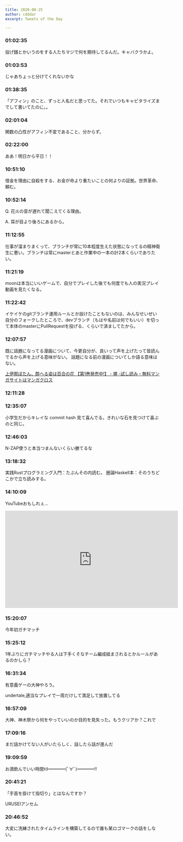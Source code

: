 ```yaml
---
title: 2020-08-25
author: cdddar
excerpt: Tweets of the Day

---
```


### 01:02:35

投げ銭とかいうのをする人たちマジで何を期待してるんだ。キャバクラかよ。

### 01:03:53

<blockquote class="twitter-tweet"><p lang="ja" dir="ltr"></p><a href="https://twitter.com/tanakh/status/1297898553725992960?ref_src=twsrc%5Etfw"></a></blockquote><script async src="https://platform.twitter.com/widgets.js" charset="utf-8"></script>

じゃあちょっと分けてくれないかな

### 01:38:35

「アフィン」のこと、ずっと人名だと思ってた。それでいつもキャピタライズまでして書いてたのに。。

### 02:01:04

関数の凸性がアフィン不変であること、分からず。

### 02:22:00

ああ！明日から平日！！

### 10:51:10

借金を理由に自殺をする、お金が命より重たいことの何よりの証拠。世界革命、頼む。

### 10:52:14

Q. 花火の音が遅れて聞こえてくる理由。

A. 耳が目より後ろにあるから。

### 11:12:55

仕事が溜まりまくって、ブランチが常に10本程度生えた状態になってるの精神衛生に悪い。ブランチは常にmasterとあと作業中の一本の計2本くらいでありたい。

### 11:21:19

moonは本当にいいゲームで、自分でプレイした後でも何度でも人の実況プレイ動画を見たくなる。
<script type="application/javascript" src="https://embed.nicovideo.jp/watch/sm26633876/script?w=640&h=360"></script>

### 11:22:42

イケイケのgitブランチ運用ルールとか設けたこともないのは、みんなせいぜい自分のフォークしたところで、devブランチ（もはや名前は何でもいい）を切って本体のmasterにPullRequestを投げる、くらいで済ましてたから。

### 12:07:57

既に話題になってる漫画について、今更自分が、良いって声を上げたって皆読んでるから声を上げる意味がない。
話題になる前の漫画についてしか語る意味はない。

[上伊那ぼたん、酔へる姿は百合の花 【第1巻発売中!】 - 塀 -試し読み・無料マンガサイトはマンガクロス](https://mangacross.jp/comics/kamiinabotan/18)

### 12:11:28

<blockquote class="twitter-tweet"><p lang="ja" dir="ltr"></p><a href="https://twitter.com/poppuqn/status/1297857691662991361?ref_src=twsrc%5Etfw"></a></blockquote><script async src="https://platform.twitter.com/widgets.js" charset="utf-8"></script>

### 12:35:07

小学生だからキレイな commit hash 見て喜んでる。きれいな石を見つけて喜ぶのと同じ。

### 12:46:03

N-ZAP使うと本当つまんないくらい勝てるな

### 13:18:32

実践Rustプログラミング入門：たぶんその内読む。
圏論Haskell本：そのうちどこかで立ち読みする。

### 14:10:09

YouTubeおもしれぇ…
<iframe width="560" height="315" src="https://www.youtube.com/embed/YrFkKKAz3T4" frameborder="0" allow="accelerometer; autoplay; encrypted-media; gyroscope; picture-in-picture" allowfullscreen></iframe>

### 15:20:07

今年初ガチマッチ

### 15:25:12

1年ぶりにガチマッチやる人は下手くそなチーム編成組まされるとかルールがあるのかしら？

### 16:31:34

有意義ゲーの大神やろう。

undertale,適当なプレイで一周だけして満足して放置してる

### 16:57:09

大神、神木祭から何をやっていいのか目的を見失った。もうクリアか？これで

### 17:09:16

まだ話かけてない人がいたらしく、話したら話が進んだ

### 19:09:59

お酒飲んでいい時間ｷﾀ━━━━(ﾟ∀ﾟ)━━━━!!

### 20:41:21

「手首を掛けて指切り」とはなんですか？

URUSEIアンセム

### 20:46:52

大変に洗練されたタイムラインを構築してるので誰も某ロゴマークの話をしない。
